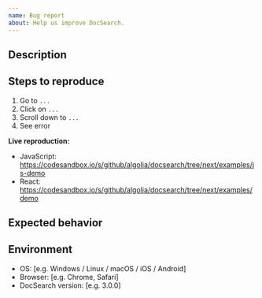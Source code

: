 ```yaml
---
name: Bug report
about: Help us improve DocSearch.
---
```


## Description

<!-- A clear and concise description of what the bug is. -->

## Steps to reproduce

1. Go to `...`
2. Click on `...`
3. Scroll down to `...`
4. See error

<!-- A live example helps a lot! Fork the sandbox, reproduce the bug and paste the URL here: -->

**Live reproduction:**

- JavaScript: https://codesandbox.io/s/github/algolia/docsearch/tree/next/examples/js-demo
- React: https://codesandbox.io/s/github/algolia/docsearch/tree/next/examples/demo

## Expected behavior

<!-- A clear and concise description of what you expected to happen. -->

## Environment

- OS: [e.g. Windows / Linux / macOS / iOS / Android]
- Browser: [e.g. Chrome, Safari]
- DocSearch version: [e.g. 3.0.0]
